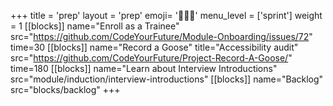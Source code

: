 +++
title = 'prep'
layout = 'prep'
emoji= '🧑🏾‍💻'
menu_level = ['sprint']
weight = 1
[[blocks]]
name="Enroll as a Trainee"
src="https://github.com/CodeYourFuture/Module-Onboarding/issues/72"
time=30
[[blocks]]
name="Record a Goose"
title="Accessibility audit"
src="https://github.com/CodeYourFuture/Project-Record-A-Goose/"
time=180
[[blocks]]
name="Learn about Interview Introductions"
src="module/induction/interview-introductions"
[[blocks]]
name="Backlog"
src="blocks/backlog"
+++
